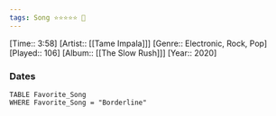 ```yaml
---
tags: Song ⭐⭐⭐⭐⭐ 💛
---
```

[Time:: 3:58]
[Artist:: [[Tame Impala]]]
[Genre:: Electronic, Rock, Pop]
[Played:: 106]
[Album:: [[The Slow Rush]]]
[Year:: 2020]
### Dates
````dataview
TABLE Favorite_Song
WHERE Favorite_Song = "Borderline"
````